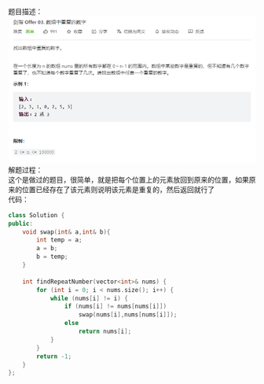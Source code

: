 题目描述：  
![image1](/basical/array/image/image4.png)
解题过程：  
这个是做过的题目，很简单，就是把每个位置上的元素放回到原来的位置，如果原来的位置已经存在了该元素则说明该元素是重复的，然后返回就行了  
代码：  
```cpp
class Solution {
public:
    void swap(int& a,int& b){
        int temp = a;
        a = b;
        b = temp;
    }

    int findRepeatNumber(vector<int>& nums) {
        for (int i = 0; i < nums.size(); i++) {
            while (nums[i] != i) {
                if (nums[i] != nums[nums[i]]) 
                    swap(nums[i],nums[nums[i]]);
                else 
                    return nums[i];
            }
        }
        return -1;
    }
};
```